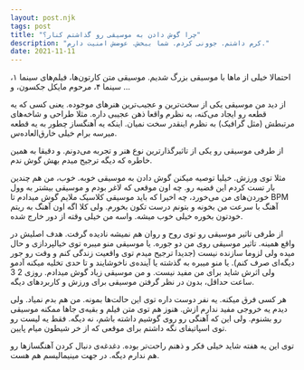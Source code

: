 ```yaml
---
layout: post.njk
tags: post
title: "چرا گوش دادن به موسیقی رو گذاشتم کنار؟"
description: "کرم داشتم. جوونی کردم. شما ببخش. عوضش امنیت دارم."
date: 2021-11-11
---
```


احتمالا خیلی از ماها با موسیقی بزرگ شدیم. موسیقی متن کارتون‌ها، فیلم‌های سینما ۱، سینما ۴، مرحوم مایکل جکسون، و ...

از دید من موسیقی یکی از سخت‌ترین و عجیب‌ترین هنرهای موجوده. یعنی کسی که یه قطعه رو ایجاد می‌کنه، به نظرم واقعا ذهن عجیبی داره.
مثلا طراحی و شاخه‌های مرتبطش (مثل گرافیک) به نظرم اینقدر سخت نمیان. اینکه یه آهنگساز چطور به یه قطعه میرسه برام خیلی
خارق‌العاده‌س.

از طرفی موسیقی رو یکی از تاثیرگذارترین نوع هنر و تجربه می‌دونم. و دقیقا به همین خاطره که دیگه ترجیح میدم بهش گوش ندم.

مثلا توی ورزش. خیلیا توصیه میکنن گوش دادن به موسیقی خوبه. خوب، من هم چندین بار تست کردم این قضیه رو.
چه اون موقعی که لاغر بودم و موسیقی بیشتر به وول خوردن‌های من می‌خورد، چه اخیرا که باید موسیقی کلاسیک ملایم گوش
میدادم تا BPM آهنگ با سرعت من بخونه و بتونم درست تکون بخورم.
ولی کلا اگه اون آهنگ به ریتم خودتون بخوره خیلی خوب میشه. واسه من خیلی وقته از دور خارج شده.

از طرفی تاثیر موسیقی رو توی روح و روان هم نمیشه نادیده گرفت. هدف اصلیش در واقع همینه. تاثیر موسیقی روی من دو جوره.
یا موسیقی منو میبره توی خیالپردازی و حال میده ولی لزوما سازنده نیست (جدیدا ترجیح میدم توی واقعیت زندگی کنم و وقت رو جور
دیگه‌ای صرف کنم). یا منو میبره به گذشته یا آینده‌ی ناخوشایند و تا حدی تخلیه میکنه آدمو
ولی اثرش شاید برای من مفید نیست. و من موسیقی زیاد گوش میدادم. روزی 2 3 ساعت حداقل، بدون در نظر گرفتن موسیقی برای ورزش و کاربردهای دیگه.

هر کسی فرق میکنه. یه نفر دوست داره توی این حالت‌ها بمونه. من هم بدم نمیاد. ولی دیدم یه خروجی مفید ندارم ازش.
هنوز هم توی متن فیلم و بقیه‌ی جاها ممکنه موسیقی رو بشنوم. ولی این که آهنگی رو روی گوشیم داشته باشم، نه دیگه. فقط یه لیست رو توی اسپاتیفای نگه داشتم برای موقعی که از خر شیطون میام پایین.

توی این یه هفته شاید خیلی فکر و ذهنم راحت‌تر بوده. دغدغه‌ی دنبال کردن آهنگسازها رو هم ندارم دیگه. در جهت مینیمالیسم هم هست.